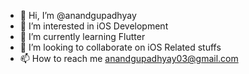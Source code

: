 - 👋 Hi, I’m @anandgupadhyay
- 👀 I’m interested in iOS Development
- 🌱 I’m currently learning Flutter
- 💞️ I’m looking to collaborate on iOS Related stuffs
- 📫 How to reach me anandgupadhyay03@gmail.com

<!---
anandgupadhyay/anandgupadhyay is a ✨ special ✨ repository because its `README.md` (this file) appears on your GitHub profile.
You can click the Preview link to take a look at your changes.
--->
